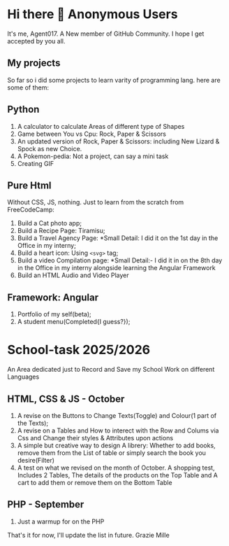 # Hi there 👋 Anonymous Users
It's me, Agent017. A New member of GitHub Community. I hope I get accepted by you all.

## My projects
So far so i did some projects to learn varity of programming lang.
here are some of them:
## Python
1. A calculator to calculate Areas of different type of Shapes 
2. Game between You vs Cpu: Rock, Paper & Scissors
3. An updated version of Rock, Paper & Scissors: including New Lizard & Spock as new Choice.
4. A Pokemon-pedia: Not a project, can say a mini task
5. Creating GIF
## Pure Html
Without CSS, JS, nothing. Just to learn from the scratch from FreeCodeCamp:
1) Build a Cat photo app;
2) Build a Recipe Page: Tiramisu;
3) Build a Travel Agency Page: *Small Detail: I did it on the 1st day in the Office in my interny;
4) Build a heart icon: Using `<svg>` tag;
5) Build a video Compilation page: *Small Detail:- I did it in on the 8th day in the Office in my interny alongside learning the Angular Framework
6) Build an HTML Audio and Video Player
## Framework: Angular
1) Portfolio of my self(beta);
2) A student menu(Completed{I guess?});

# School-task 2025/2026
An Area dedicated just to Record and Save my School Work on different Languages
## HTML, CSS & JS - October
1) A revise on the Buttons to Change Texts(Toggle) and Colour(1 part of the Texts);
2) A revise on a Tables and How to interect with the Row and Colums via Css and Change their styles & Attributes upon actions
3) A simple but creative way to design A librery: Whether to add books, remove them from the List of table or simply search the book you desire(Filter)
4) A test on what we revised on the month of October. A shopping test, Includes 2 Tables, The details of the products on the Top Table and A cart to add them or remove them on the Bottom Table

## PHP - September
1) Just a warmup for on the PHP

That's it for now, I'll update the list in future. Grazie Mille

